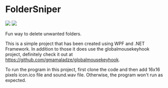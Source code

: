 # FolderSniper
![](https://img.shields.io/badge/WPF-100%25-blue)
![](https://img.shields.io/github/issues/Naktrem/FolderSniper)

Fun way to delete unwanted folders.

This is a simple project that has been created using WPF and .NET Framework. In addition to those it does use the globalmousekeyhook
project, definitely check it out at https://github.com/gmamaladze/globalmousekeyhook.

To run the program in this project, first clone the code and then add 16x16 pixels icon.ico file and sound.wav file. Otherwise,
the program won't run as expected.

